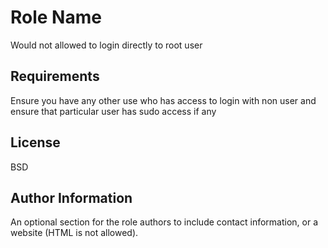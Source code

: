 Role Name
=========

Would not allowed to login directly to root user

Requirements
------------

Ensure you have any other use who has access to login with non user and ensure that particular user has sudo access if any

License
-------

BSD

Author Information
------------------

An optional section for the role authors to include contact information, or a website (HTML is not allowed).
